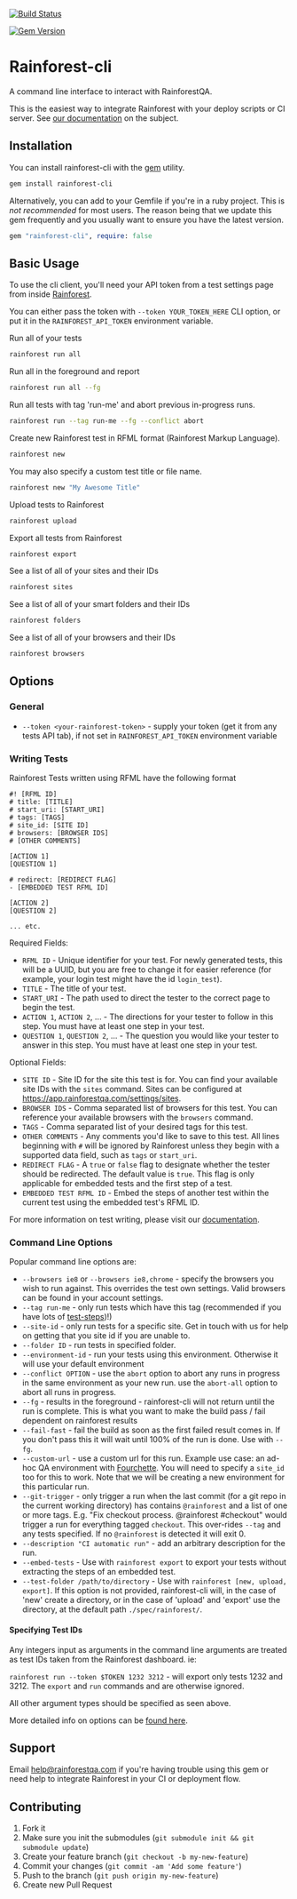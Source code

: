 [![Build Status](https://travis-ci.org/rainforestapp/rainforest-cli.png?branch=master)](https://travis-ci.org/rainforestapp/rainforest-cli)

[![Gem Version](https://badge.fury.io/rb/rainforest-cli.svg)](https://badge.fury.io/rb/rainforest-cli)

# Rainforest-cli

A command line interface to interact with RainforestQA.

This is the easiest way to integrate Rainforest with your deploy scripts or CI server. See [our documentation](http://support.rainforestqa.com/hc/en-us/articles/205876128-Continuous-Integration) on the subject.

## Installation

You can install rainforest-cli with the [gem](https://rubygems.org/) utility.

```bash
gem install rainforest-cli
```

Alternatively, you can add to your Gemfile if you're in a ruby project. This is *not recommended* for most users. The reason being that we update this gem frequently and you usually want to ensure you have the latest version.

```ruby
gem "rainforest-cli", require: false
```

## Basic Usage
To use the cli client, you'll need your API token from a test settings page from inside [Rainforest](https://app.rainforestqa.com/).

You can either pass the token with `--token YOUR_TOKEN_HERE` CLI option, or put it in the `RAINFOREST_API_TOKEN` environment variable.

Run all of your tests

```bash
rainforest run all
```

Run all in the foreground and report

```bash
rainforest run all --fg
```

Run all tests with tag 'run-me' and abort previous in-progress runs.

```bash
rainforest run --tag run-me --fg --conflict abort
```

Create new Rainforest test in RFML format (Rainforest Markup Language).

```bash
rainforest new
```

You may also specify a custom test title or file name.

```bash
rainforest new "My Awesome Title"
```

Upload tests to Rainforest

```bash
rainforest upload
```

Export all tests from Rainforest
```bash
rainforest export
```

See a list of all of your sites and their IDs
```bash
rainforest sites
```

See a list of all of your smart folders and their IDs
```bash
rainforest folders
```

See a list of all of your browsers and their IDs
```bash
rainforest browsers
```

## Options

### General

- `--token <your-rainforest-token>` - supply your token (get it from any tests API tab), if not set in `RAINFOREST_API_TOKEN` environment variable

### Writing Tests
Rainforest Tests written using RFML have the following format

```
#! [RFML ID]
# title: [TITLE]
# start_uri: [START_URI]
# tags: [TAGS]
# site_id: [SITE ID]
# browsers: [BROWSER IDS]
# [OTHER COMMENTS]

[ACTION 1]
[QUESTION 1]

# redirect: [REDIRECT FLAG]
- [EMBEDDED TEST RFML ID]

[ACTION 2]
[QUESTION 2]

... etc.
```

Required Fields:
- `RFML ID` - Unique identifier for your test. For newly generated tests, this will
be a UUID, but you are free to change it for easier reference (for example, your
login test might have the id `login_test`).
- `TITLE` - The title of your test.
- `START_URI` - The path used to direct the tester to the correct page to begin the test.
- `ACTION 1`, `ACTION 2`, ... - The directions for your tester to follow in this
step. You must have at least one step in your test.
- `QUESTION 1`, `QUESTION 2`, ... - The question you would like your tester to
answer in this step. You must have at least one step in your test.

Optional Fields:
- `SITE ID` - Site ID for the site this test is for. You can find your available
site IDs with the `sites` command. Sites can be configured at
https://app.rainforestqa.com/settings/sites.
- `BROWSER IDS` - Comma separated list of browsers for this test. You can reference
your available browsers with the `browsers` command.
- `TAGS` - Comma separated list of your desired tags for this test.
- `OTHER COMMENTS` - Any comments you'd like to save to this test. All lines beginning with
`#` will be ignored by Rainforest unless they begin with a supported data field,
such as `tags` or `start_uri`.
- `REDIRECT FLAG` - A `true` or `false` flag to designate whether the tester should be
redirected. The default value is `true`. This flag is only applicable for embedded
tests and the first step of a test.
- `EMBEDDED TEST RFML ID` - Embed the steps of another test within the current test
using the embedded test's RFML ID.

For more information on test writing, please visit our [documentation](http://support.rainforestqa.com/hc/en-us/sections/200585603-Writing-Tests).

### Command Line Options

Popular command line options are:
- `--browsers ie8` or `--browsers ie8,chrome` - specify the browsers you wish to run against. This overrides the test own settings. Valid browsers can be found in your account settings.
- `--tag run-me` - only run tests which have this tag (recommended if you have lots of [test-steps](http://docs.rainforestqa.com/pages/example-test-suite.html#test_steps))!)
- `--site-id` - only run tests for a specific site. Get in touch with us for help on getting that you site id if you are unable to.
- `--folder ID` - run tests in specified folder.
- `--environment-id` - run your tests using this environment. Otherwise it will use your default environment
- `--conflict OPTION` - use the `abort` option to abort any runs in progress in the same environment as your new run. use the `abort-all` option to abort all runs in progress.
- `--fg` - results in the foreground - rainforest-cli will not return until the run is complete. This is what you want to make the build pass / fail dependent on rainforest results
- `--fail-fast` - fail the build as soon as the first failed result comes in. If you don't pass this it will wait until 100% of the run is done. Use with `--fg`.
- `--custom-url` - use a custom url for this run. Example use case: an ad-hoc QA environment with [Fourchette](https://github.com/rainforestapp/fourchette). You will need to specify a `site_id` too for this to work. Note that we will be creating a new environment for this particular run.
- `--git-trigger` - only trigger a run when the last commit (for a git repo in the current working directory) has contains `@rainforest` and a list of one or more tags. E.g. "Fix checkout process. @rainforest #checkout" would trigger a run for everything tagged `checkout`. This over-rides `--tag` and any tests specified. If no `@rainforest` is detected it will exit 0.
- `--description "CI automatic run"` - add an arbitrary description for the run.
- `--embed-tests` - Use with `rainforest export` to export your tests without extracting the
steps of an embedded test.
- `--test-folder /path/to/directory` - Use with `rainforest [new, upload, export]`. If this option is not provided, rainforest-cli will, in the case of 'new' create a directory, or in the case of 'upload' and 'export' use the directory, at the default path `./spec/rainforest/`.


#### Specifying Test IDs
Any integers input as arguments in the command line arguments are treated as
test IDs taken from the Rainforest dashboard. ie:

`rainforest run --token $TOKEN 1232 3212` - will export only tests
1232 and 3212. The `export` and `run` commands and are otherwise ignored.

All other argument types should be specified as seen above.


More detailed info on options can be [found here](https://github.com/rainforestapp/rainforest-cli/blob/master/lib/rainforest/cli/options.rb#L23-L74).

## Support

Email [help@rainforestqa.com](mailto:help@rainforestqa.com) if you're having trouble using this gem or need help to integrate Rainforest in your CI or deployment flow.

## Contributing

1. Fork it
2. Make sure you init the submodules (`git submodule init && git submodule update`)
3. Create your feature branch (`git checkout -b my-new-feature`)
4. Commit your changes (`git commit -am 'Add some feature'`)
5. Push to the branch (`git push origin my-new-feature`)
6. Create new Pull Request
